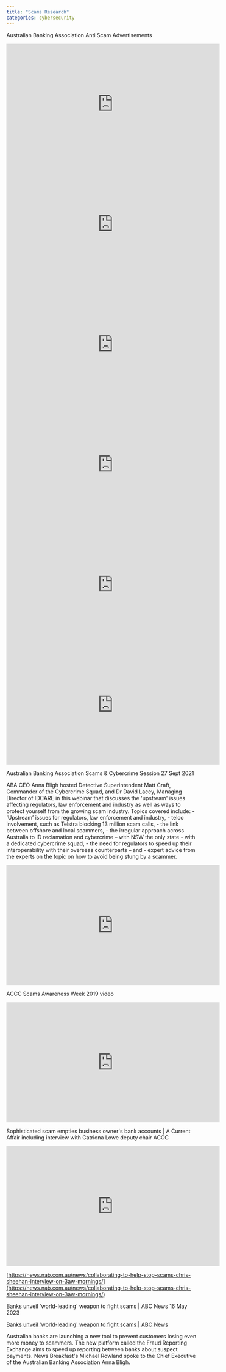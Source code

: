 ```yaml
---
title: "Scams Research"
categories: cybersecurity
---
```





Australian Banking Association Anti Scam Advertisements

<iframe width="560" height="315" src="https://www.youtube.com/embed/CjSehgsCm00?si=Vlj5vfRMVc9F-iuV" title="YouTube video player" frameborder="0" allow="accelerometer; autoplay; clipboard-write; encrypted-media; gyroscope; picture-in-picture; web-share" referrerpolicy="strict-origin-when-cross-origin" allowfullscreen></iframe>

<iframe width="560" height="315" src="https://www.youtube.com/embed/p8GWzfOWpA8?si=tEj8A5cWLLh4PLLi" title="YouTube video player" frameborder="0" allow="accelerometer; autoplay; clipboard-write; encrypted-media; gyroscope; picture-in-picture; web-share" referrerpolicy="strict-origin-when-cross-origin" allowfullscreen></iframe>

<iframe width="560" height="315" src="https://www.youtube.com/embed/XNp9_FJS3EU?si=eVNZBMk-UdntaE0h" title="YouTube video player" frameborder="0" allow="accelerometer; autoplay; clipboard-write; encrypted-media; gyroscope; picture-in-picture; web-share" referrerpolicy="strict-origin-when-cross-origin" allowfullscreen></iframe>

<iframe width="560" height="315" src="https://www.youtube.com/embed/b-KzpD8M1wQ?si=gwr5O-aoo1J-3k7w" title="YouTube video player" frameborder="0" allow="accelerometer; autoplay; clipboard-write; encrypted-media; gyroscope; picture-in-picture; web-share" referrerpolicy="strict-origin-when-cross-origin" allowfullscreen></iframe>

<iframe width="560" height="315" src="https://www.youtube.com/embed/3z6aZsX-iSk?si=k01uMBkvst_pD6pX" title="YouTube video player" frameborder="0" allow="accelerometer; autoplay; clipboard-write; encrypted-media; gyroscope; picture-in-picture; web-share" referrerpolicy="strict-origin-when-cross-origin" allowfullscreen></iframe>

<iframe width="560" height="315" src="https://www.youtube.com/embed/i8fxrW02y9M?si=P82MjCfZkEI06iIV" title="YouTube video player" frameborder="0" allow="accelerometer; autoplay; clipboard-write; encrypted-media; gyroscope; picture-in-picture; web-share" referrerpolicy="strict-origin-when-cross-origin" allowfullscreen></iframe>

Australian Banking Association Scams & Cybercrime Session
27 Sept 2021

ABA CEO Anna Bligh hosted Detective Superintendent Matt Craft, Commander of the Cybercrime Squad, and Dr David Lacey, Managing Director of IDCARE in this webinar that discusses the 'upstream' issues affecting regulators, law enforcement and industry as well as ways to protect yourself from the growing scam industry. Topics covered include: - ‘Upstream’ issues for regulators, law enforcement and industry, - telco involvement, such as Telstra blocking 13 million scam calls, - the link between offshore and local scammers, - the irregular approach across Australia to ID reclamation and cybercrime – with NSW the only state - with a dedicated cybercrime squad, - the need for regulators to speed up their interoperability with their overseas counterparts – and - expert advice from the experts on the topic on how to avoid being stung by a scammer.

<iframe width="560" height="315" src="https://www.youtube.com/embed/CjSehgsCm00?si=qtJPhc7FiW612UJq" title="YouTube video player" frameborder="0" allow="accelerometer; autoplay; clipboard-write; encrypted-media; gyroscope; picture-in-picture; web-share" referrerpolicy="strict-origin-when-cross-origin" allowfullscreen></iframe>

ACCC Scams Awareness Week 2019 video

<iframe width="560" height="315" src="https://www.youtube.com/embed/vg5Wkq5iazc?si=T-wyDEPdGhdP5HIx" title="YouTube video player" frameborder="0" allow="accelerometer; autoplay; clipboard-write; encrypted-media; gyroscope; picture-in-picture; web-share" referrerpolicy="strict-origin-when-cross-origin" allowfullscreen></iframe>

Sophisticated scam empties business owner's bank accounts | A Current Affair including interview with Catriona Lowe deputy chair ACCC

<iframe width="560" height="315" src="https://www.youtube.com/embed/wx0wy_nywNU?si=ZPddf36lRN-x6mL-" title="YouTube video player" frameborder="0" allow="accelerometer; autoplay; clipboard-write; encrypted-media; gyroscope; picture-in-picture; web-share" referrerpolicy="strict-origin-when-cross-origin" allowfullscreen></iframe>

[https://news.nab.com.au/news/collaborating-to-help-stop-scams-chris-sheehan-interview-on-3aw-mornings/](https://news.nab.com.au/news/collaborating-to-help-stop-scams-chris-sheehan-interview-on-3aw-mornings/)


Banks unveil 'world-leading' weapon to fight scams | ABC News
16 May 2023 

[Banks unveil 'world-leading' weapon to fight scams | ABC News](https://youtu.be/VIzPOHWlHAw)  

Australian banks are launching a new tool to prevent customers losing even more money to scammers. The new platform called the Fraud Reporting Exchange aims to speed up reporting between banks about suspect payments. News Breakfast's Michael Rowland spoke to the Chief Executive of the Australian Banking Association Anna Bligh.
